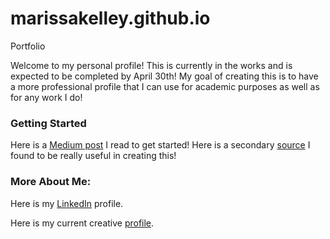 # marissakelley.github.io
Portfolio

Welcome to my personal profile! This is currently in the works and is expected to be completed by April 30th! 
My goal of creating this is to have a more professional profile that I can use for academic purposes as well as for any work I do! 

### Getting Started
Here is a [Medium post](https://medium.com/tunapanda-institute/8-steps-to-publish-your-portfolio-on-github-9d6e6e3d2e84) I read to get started! Here is a secondary [source](https://github.com/maxharlow/tutorials/tree/master/build-a-website-with-html-and-git) I found to be really useful in creating this!

### More About Me:
Here is my [LinkedIn](https://www.linkedin.com/in/marissa-kelley/) profile. 

Here is my current creative [profile](https://marissakelley.wixsite.com/mysite).  
